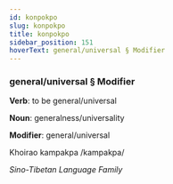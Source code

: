 ```yaml
---
id: konpokpo
slug: konpokpo
title: konpokpo
sidebar_position: 151
hoverText: general/universal § Modifier
---
```


### general/universal § Modifier

**Verb**: to be general/universal

**Noun**: generalness/universality

**Modifier**: general/universal

Khoirao kampakpa /kampakpa/

*Sino-Tibetan Language Family*